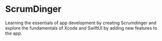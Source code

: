 # ScrumDinger

Learning the essentials of app development by creating Scrumdinger and  explore the fundamentals of Xcode and SwiftUI by adding new features to the app.
